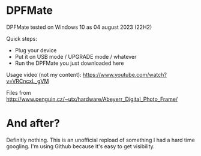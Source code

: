 # DPFMate
DPFMate tested on Windows 10 as 04 august 2023 (22H2)

Quick steps:
- Plug your device
- Put it on USB mode / UPGRADE mode / whatever
- Run the DPFMate you just downloaded here

Usage video (not my content): https://www.youtube.com/watch?v=VRCncxL_gVM

Files from http://www.penguin.cz/~utx/hardware/Abeyerr_Digital_Photo_Frame/

# And after?
Definitly nothing. This is an unofficial repload of something I had a hard time googling. I'm using Github because it's easy to get visibility.
